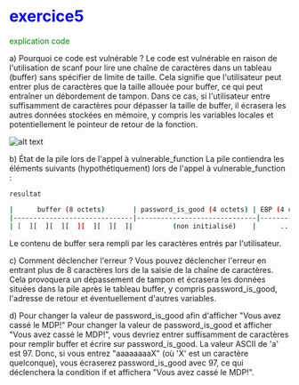 # <span style="color:blue">exercice5</span>
<span style="color:green">explication code </span>

a) Pourquoi ce code est vulnérable ?
Le code est vulnérable en raison de l'utilisation de scanf pour lire une chaîne de caractères dans un tableau (buffer) sans spécifier de limite de taille. Cela signifie que l'utilisateur peut entrer plus de caractères que la taille allouée pour buffer, ce qui peut entraîner un débordement de tampon. Dans ce cas, si l'utilisateur entre suffisamment de caractères pour dépasser la taille de buffer, il écrasera les autres données stockées en mémoire, y compris les variables locales et potentiellement le pointeur de retour de la fonction.

![alt text](image.png)

b) État de la pile lors de l'appel à vulnerable_function
La pile contiendra les éléments suivants (hypothétiquement) lors de l'appel à vulnerable_function :


``resultat``
```bash
|      buffer (8 octets)       | password_is_good (4 octets) | EBP (4 octets) | Adresse de retour (4 octets) |
|------------------------------|------------------------------|----------------|-----------------------------|
| [  ][  ][  ][  ][  ][  ][  ]|          (non initialisé)    |      ...       |        (adresse de retour)  |

```

Le contenu de buffer sera rempli par les caractères entrés par l'utilisateur.

c) Comment déclencher l'erreur ?
Vous pouvez déclencher l'erreur en entrant plus de 8 caractères lors de la saisie de la chaîne de caractères. Cela provoquera un dépassement de tampon et écrasera les données situées dans la pile après le tableau buffer, y compris password_is_good, l'adresse de retour et éventuellement d'autres variables.

d) Pour changer la valeur de password_is_good afin d'afficher "Vous avez cassé le MDP!"
Pour changer la valeur de password_is_good et afficher "Vous avez cassé le MDP!", vous devriez entrer suffisamment de caractères pour remplir buffer et écrire sur password_is_good. La valeur ASCII de 'a' est 97. Donc, si vous entrez "aaaaaaaaX" (où 'X' est un caractère quelconque), vous écraserez password_is_good avec 97, ce qui déclenchera la condition if et affichera "Vous avez cassé le MDP!".